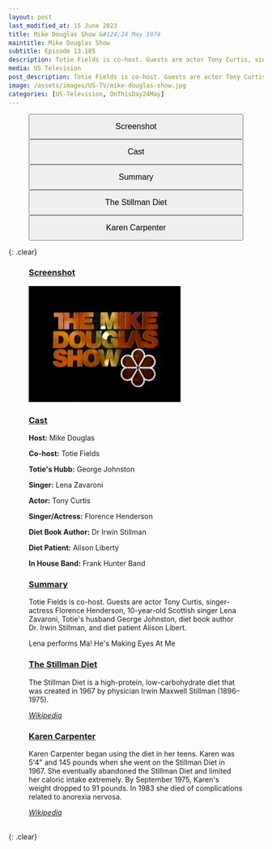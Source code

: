 ```yaml
---
layout: post
last_modified_at: 15 June 2023
title: Mike Douglas Show &#124;24 May 1974
maintitle: Mike Douglas Show
subtitle: Episode 13.185
description: Totie Fields is co-host. Guests are actor Tony Curtis, singer-actress Florence Henderson, 10-year-old Scottish singer Lena Zavaroni, Totie's husband George Johnston, diet book author Dr. Irwin Stillman, and diet patient Alison Libert.
media: US Television
post_description: Totie Fields is co-host. Guests are actor Tony Curtis, singer-actress Florence Henderson, 10-year-old Scottish singer Lena Zavaroni, Totie's husband George Johnston, diet book author Dr. Irwin Stillman, and diet patient Alison Libert.
image: /assets/images/US-TV/mike-douglas-show.jpg
categories: [US-Television, OnThisDay24May]
---
```


<figure class="fig3">
<a href="#infobox1"><button class="width"><big>Screenshot</big></button></a>
<a href="#infobox2"><button class="width"><big>Cast</big></button></a>
<a href="#infobox3"><button class="width"><big>Summary</big></button></a>
<a href="#infobox4"><button class="width"><big>The Stillman Diet</big></button></a>
<a href="#infobox5"><button class="width"><big>Karen Carpenter</big></button></a>
</figure>

{: .clear}

<figure class="fig1">
<h3 id="infobox1"><a href="#infobox1">Screenshot</a></h3>
<img src="/assets/images/US-TV/mike-douglas-show.jpg" class="full-width"/>
</figure>

<figure class="fig2">
<h3 id="infobox2"><a href="#infobox2">Cast</a></h3>
<p><strong>Host:</strong> Mike Douglas</p>
<p><strong>Co-host:</strong> Totie Fields</p>
<p><strong>Totie's Hubb:</strong> George Johnston</p>
<p><strong>Singer:</strong> Lena Zavaroni</p>
<p><strong>Actor:</strong> Tony Curtis</p>
<p><strong>Singer/Actress:</strong> Florence Henderson</p>
<p><strong>Diet Book Author:</strong> Dr Irwin Stillman</p>
<p><strong>Diet Patient:</strong> Alison Liberty</p>
<p><strong>In House Band:</strong> Frank Hunter Band</p>
</figure>

<figure class="fig3">
<h3 id="infobox3"><a href="#infobox3">Summary</a></h3>
<p>Totie Fields is co-host. Guests are actor Tony Curtis, singer-actress Florence Henderson, 10-year-old Scottish singer Lena Zavaroni, Totie's husband George Johnston, diet book author Dr. Irwin Stillman, and diet patient Alison Libert.</p>
<p>Lena performs Ma! He's Making Eyes At Me</p>
</figure>


<figure class="fig3">
<h3 id="infobox4"><a href="#infobox4">The Stillman Diet</a></h3>
<p>The Stillman Diet is a high-protein, low-carbohydrate diet that was created in 1967 by physician Irwin Maxwell Stillman (1896–1975).</p>
<cite><a class="external-linx" href="https://en.wikipedia.org/wiki/Stillman_diet">Wikipedia</a></cite>
</figure>

<figure class="fig3">
<h3 id="infobox5"><a href="#infobox5">Karen Carpenter</a></h3>
<p>Karen Carpenter began using the diet in her teens. Karen was 5'4" and 145 pounds when she went on the Stillman Diet in 1967. She eventually abandoned the Stillman Diet and limited her caloric intake extremely. By September 1975, Karen's weight dropped to 91 pounds. In 1983 she died of complications related to anorexia nervosa.</p>
<cite><a class="external-linx" href="https://en.wikipedia.org/wiki/Stillman_diet#Karen_Carpenter">Wikipedia</a></cite>
</figure>

<br />{: .clear}

<style>
.width {width:19%; height:40px;}
@media (orientation: portrait) {.width {width:100%; height:50px;}}
</style>

